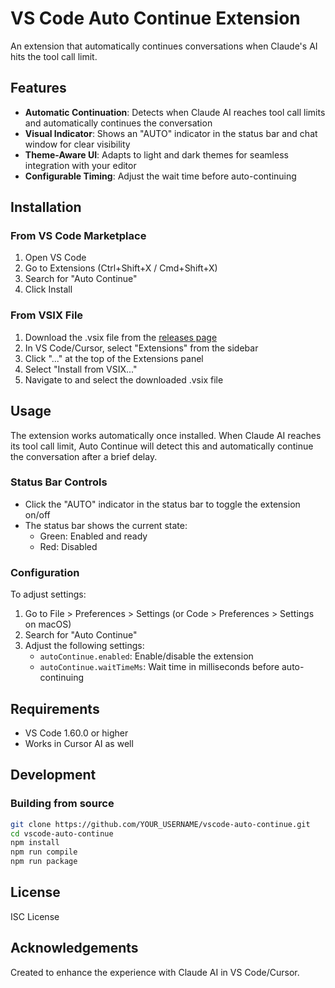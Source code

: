 # VS Code Auto Continue Extension

An extension that automatically continues conversations when Claude's AI hits the tool call limit.

## Features

- **Automatic Continuation**: Detects when Claude AI reaches tool call limits and automatically continues the conversation
- **Visual Indicator**: Shows an "AUTO" indicator in the status bar and chat window for clear visibility
- **Theme-Aware UI**: Adapts to light and dark themes for seamless integration with your editor
- **Configurable Timing**: Adjust the wait time before auto-continuing

## Installation

### From VS Code Marketplace

1. Open VS Code
2. Go to Extensions (Ctrl+Shift+X / Cmd+Shift+X)
3. Search for "Auto Continue"
4. Click Install

### From VSIX File

1. Download the .vsix file from the [releases page](https://github.com/YOUR_USERNAME/vscode-auto-continue/releases)
2. In VS Code/Cursor, select "Extensions" from the sidebar
3. Click "..." at the top of the Extensions panel
4. Select "Install from VSIX..."
5. Navigate to and select the downloaded .vsix file

## Usage

The extension works automatically once installed. When Claude AI reaches its tool call limit, Auto Continue will detect this and automatically continue the conversation after a brief delay.

### Status Bar Controls

- Click the "AUTO" indicator in the status bar to toggle the extension on/off
- The status bar shows the current state:
  - Green: Enabled and ready
  - Red: Disabled

### Configuration

To adjust settings:

1. Go to File > Preferences > Settings (or Code > Preferences > Settings on macOS)
2. Search for "Auto Continue"
3. Adjust the following settings:
   - `autoContinue.enabled`: Enable/disable the extension
   - `autoContinue.waitTimeMs`: Wait time in milliseconds before auto-continuing

## Requirements

- VS Code 1.60.0 or higher
- Works in Cursor AI as well

## Development

### Building from source

```bash
git clone https://github.com/YOUR_USERNAME/vscode-auto-continue.git
cd vscode-auto-continue
npm install
npm run compile
npm run package
```

## License

ISC License

## Acknowledgements

Created to enhance the experience with Claude AI in VS Code/Cursor. 